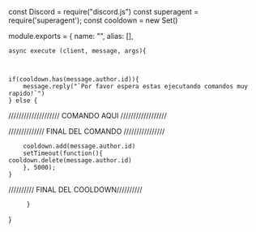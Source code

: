 const Discord = require("discord.js")
const superagent = require('superagent');
const cooldown = new Set()

module.exports = {
    name: "",
    alias: [],

    async execute (client, message, args){



    if(cooldown.has(message.author.id)){
        message.reply("`Por favor espera estas ejecutando comandos muy rapido!`")
    } else {

//////////////////// COMANDO AQUI //////////////////

































////////////// FINAL DEL COMANDO ////////////////

        cooldown.add(message.author.id)
        setTimeout(function(){ 
    cooldown.delete(message.author.id)
        }, 5000);
    }
  ////////// FINAL DEL COOLDOWN//////////  
      
         }
  }
